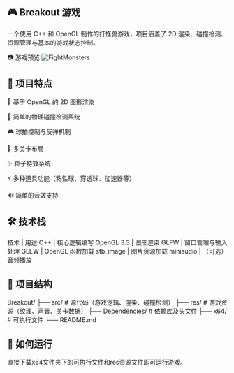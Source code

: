 ## 🎮 Breakout 游戏

一个使用 C++ 和 OpenGL 制作的打怪兽游戏，项目涵盖了 2D 渲染、碰撞检测、资源管理与基本的游戏状态控制。

📷 游戏预览
![FightMonsters](https://github.com/user-attachments/assets/1d6129ad-4984-4f78-b1e9-31d6d34501f5)

## 🚀 项目特点

🎨 基于 OpenGL 的 2D 图形渲染

🧠 简单的物理碰撞检测系统

🎮 球拍控制与反弹机制

🧱 多关卡布局

✨ 粒子特效系统

⚡ 多种道具功能（粘性球、穿透球、加速器等）

🔊 简单的音效支持

## 🛠️ 技术栈

技术 | 用途
C++ | 核心逻辑编写
OpenGL 3.3 | 图形渲染
GLFW | 窗口管理与输入处理
GLEW | OpenGL 函数加载
stb_image | 图片资源加载
miniaudio | （可选）音频播放

## 🧩 项目结构

Breakout/
├── src/         # 源代码（游戏逻辑、渲染、碰撞检测）
├── res/   # 游戏资源（纹理、声音、关卡数据）
├── Dependencies/     # 依赖库及头文件
├── x64/      # 可执行文件
└── README.md

## 🧹 如何运行

直接下载x64文件夹下的可执行文件和res资源文件即可运行游戏。
